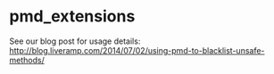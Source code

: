 pmd_extensions
========


See our blog post for usage details: http://blog.liveramp.com/2014/07/02/using-pmd-to-blacklist-unsafe-methods/
